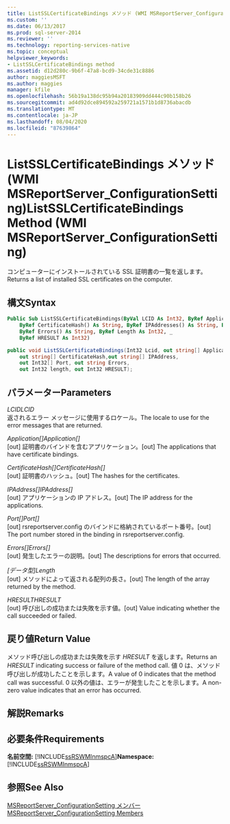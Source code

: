 ```yaml
---
title: ListSSLCertificateBindings メソッド (WMI MSReportServer_ConfigurationSetting) | Microsoft Docs
ms.custom: ''
ms.date: 06/13/2017
ms.prod: sql-server-2014
ms.reviewer: ''
ms.technology: reporting-services-native
ms.topic: conceptual
helpviewer_keywords:
- ListSSLCertificateBindings method
ms.assetid: d12d280c-9b6f-47a8-bcd9-34cde31c8886
author: maggiesMSFT
ms.author: maggies
manager: kfile
ms.openlocfilehash: 56b19a138dc95b94a20183909dd444c90b158b26
ms.sourcegitcommit: ad4d92dce894592a259721a1571b1d8736abacdb
ms.translationtype: MT
ms.contentlocale: ja-JP
ms.lasthandoff: 08/04/2020
ms.locfileid: "87639864"
---
```

# <a name="listsslcertificatebindings-method-wmi-msreportserver_configurationsetting"></a><span data-ttu-id="ed268-102">ListSSLCertificateBindings メソッド (WMI MSReportServer_ConfigurationSetting)</span><span class="sxs-lookup"><span data-stu-id="ed268-102">ListSSLCertificateBindings Method (WMI MSReportServer_ConfigurationSetting)</span></span>
  <span data-ttu-id="ed268-103">コンピューターにインストールされている SSL 証明書の一覧を返します。</span><span class="sxs-lookup"><span data-stu-id="ed268-103">Returns a list of installed SSL certificates on the computer.</span></span>  
  
## <a name="syntax"></a><span data-ttu-id="ed268-104">構文</span><span class="sxs-lookup"><span data-stu-id="ed268-104">Syntax</span></span>  
  
```vb  
Public Sub ListSSLCertificateBindings(ByVal LCID As Int32, ByRef Application() As String, _  
    ByRef CertificateHash() As String, ByRef IPAddresses() As String, ByRef Port() As Int32, _  
    ByRef Errors() As String, ByRef Length As Int32, _  
    ByRef HRESULT As Int32)  
```  
  
```csharp  
public void ListSSLCertificateBindings(Int32 Lcid, out string[] Application,   
    out string[] CertificateHash,out string[] IPAddress,   
    out Int32[] Port, out string Errors,   
    out Int32 length, out Int32 HRESULT);  
```  
  
## <a name="parameters"></a><span data-ttu-id="ed268-105">パラメーター</span><span class="sxs-lookup"><span data-stu-id="ed268-105">Parameters</span></span>  
 <span data-ttu-id="ed268-106">*LCID*</span><span class="sxs-lookup"><span data-stu-id="ed268-106">*LCID*</span></span>  
 <span data-ttu-id="ed268-107">返されるエラー メッセージに使用するロケール。</span><span class="sxs-lookup"><span data-stu-id="ed268-107">The locale to use for the error messages that are returned.</span></span>  
  
 <span data-ttu-id="ed268-108">*Application[]*</span><span class="sxs-lookup"><span data-stu-id="ed268-108">*Application[]*</span></span>  
 <span data-ttu-id="ed268-109">[out] 証明書のバインドを含むアプリケーション。</span><span class="sxs-lookup"><span data-stu-id="ed268-109">[out] The applications that have certificate bindings.</span></span>  
  
 <span data-ttu-id="ed268-110">*CertificateHash[]*</span><span class="sxs-lookup"><span data-stu-id="ed268-110">*CertificateHash[]*</span></span>  
 <span data-ttu-id="ed268-111">[out] 証明書のハッシュ。</span><span class="sxs-lookup"><span data-stu-id="ed268-111">[out] The hashes for the certificates.</span></span>  
  
 <span data-ttu-id="ed268-112">*IPAddress[]*</span><span class="sxs-lookup"><span data-stu-id="ed268-112">*IPAddress[]*</span></span>  
 <span data-ttu-id="ed268-113">[out] アプリケーションの IP アドレス。</span><span class="sxs-lookup"><span data-stu-id="ed268-113">[out] The IP address for the applications.</span></span>  
  
 <span data-ttu-id="ed268-114">*Port[]*</span><span class="sxs-lookup"><span data-stu-id="ed268-114">*Port[]*</span></span>  
 <span data-ttu-id="ed268-115">[out] rsreportserver.config のバインドに格納されているポート番号。</span><span class="sxs-lookup"><span data-stu-id="ed268-115">[out] The port number stored in the binding in rsreportserver.config.</span></span>  
  
 <span data-ttu-id="ed268-116">*Errors[]*</span><span class="sxs-lookup"><span data-stu-id="ed268-116">*Errors[]*</span></span>  
 <span data-ttu-id="ed268-117">[out] 発生したエラーの説明。</span><span class="sxs-lookup"><span data-stu-id="ed268-117">[out] The descriptions for errors that occurred.</span></span>  
  
 <span data-ttu-id="ed268-118">*[データ型]*</span><span class="sxs-lookup"><span data-stu-id="ed268-118">*Length*</span></span>  
 <span data-ttu-id="ed268-119">[out] メソッドによって返される配列の長さ。</span><span class="sxs-lookup"><span data-stu-id="ed268-119">[out] The length of the array returned by the method.</span></span>  
  
 <span data-ttu-id="ed268-120">*HRESULT*</span><span class="sxs-lookup"><span data-stu-id="ed268-120">*HRESULT*</span></span>  
 <span data-ttu-id="ed268-121">[out] 呼び出しの成功または失敗を示す値。</span><span class="sxs-lookup"><span data-stu-id="ed268-121">[out] Value indicating whether the call succeeded or failed.</span></span>  
  
## <a name="return-value"></a><span data-ttu-id="ed268-122">戻り値</span><span class="sxs-lookup"><span data-stu-id="ed268-122">Return Value</span></span>  
 <span data-ttu-id="ed268-123">メソッド呼び出しの成功または失敗を示す *HRESULT* を返します。</span><span class="sxs-lookup"><span data-stu-id="ed268-123">Returns an *HRESULT* indicating success or failure of the method call.</span></span> <span data-ttu-id="ed268-124">値 0 は、メソッド呼び出しが成功したことを示します。</span><span class="sxs-lookup"><span data-stu-id="ed268-124">A value of 0 indicates that the method call was successful.</span></span> <span data-ttu-id="ed268-125">0 以外の値は、エラーが発生したことを示します。</span><span class="sxs-lookup"><span data-stu-id="ed268-125">A non-zero value indicates that an error has occurred.</span></span>  
  
## <a name="remarks"></a><span data-ttu-id="ed268-126">解説</span><span class="sxs-lookup"><span data-stu-id="ed268-126">Remarks</span></span>  
  
## <a name="requirements"></a><span data-ttu-id="ed268-127">必要条件</span><span class="sxs-lookup"><span data-stu-id="ed268-127">Requirements</span></span>  
 <span data-ttu-id="ed268-128">**名前空間:** [!INCLUDE[ssRSWMInmspcA](../../includes/ssrswminmspca-md.md)]</span><span class="sxs-lookup"><span data-stu-id="ed268-128">**Namespace:** [!INCLUDE[ssRSWMInmspcA](../../includes/ssrswminmspca-md.md)]</span></span>  
  
## <a name="see-also"></a><span data-ttu-id="ed268-129">参照</span><span class="sxs-lookup"><span data-stu-id="ed268-129">See Also</span></span>  
 [<span data-ttu-id="ed268-130">MSReportServer_ConfigurationSetting メンバー</span><span class="sxs-lookup"><span data-stu-id="ed268-130">MSReportServer_ConfigurationSetting Members</span></span>](msreportserver-configurationsetting-members.md)  
  
  
